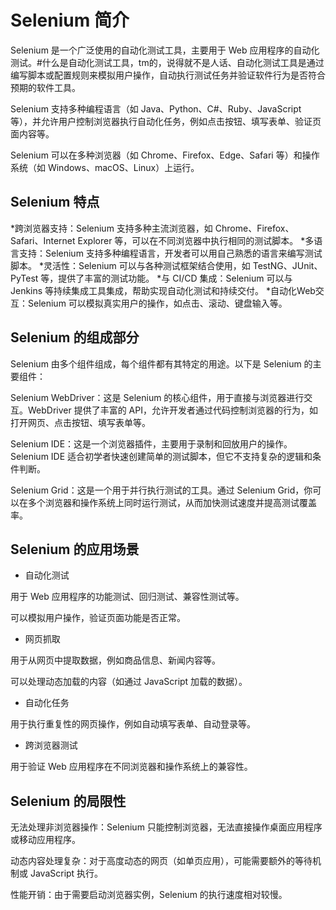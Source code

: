 # Selenium 简介
Selenium 是一个广泛使用的自动化测试工具，主要用于 Web 应用程序的自动化测试。#什么是自动化测试工具，tm的，说得就不是人话、自动化测试工具是通过编写脚本或配置规则来模拟用户操作，自动执行测试任务并验证软件行为是否符合预期的软件工具。

Selenium 支持多种编程语言（如 Java、Python、C#、Ruby、JavaScript 等），并允许用户控制浏览器执行自动化任务，例如点击按钮、填写表单、验证页面内容等。

Selenium 可以在多种浏览器（如 Chrome、Firefox、Edge、Safari 等）和操作系统（如 Windows、macOS、Linux）上运行。

## Selenium 特点
*跨浏览器支持：Selenium 支持多种主流浏览器，如 Chrome、Firefox、Safari、Internet Explorer 等，可以在不同浏览器中执行相同的测试脚本。
*多语言支持：Selenium 支持多种编程语言，开发者可以用自己熟悉的语言来编写测试脚本。
*灵活性：Selenium 可以与各种测试框架结合使用，如 TestNG、JUnit、PyTest 等，提供了丰富的测试功能。
*与 CI/CD 集成：Selenium 可以与 Jenkins 等持续集成工具集成，帮助实现自动化测试和持续交付。
*自动化Web交互：Selenium 可以模拟真实用户的操作，如点击、滚动、键盘输入等。

## Selenium 的组成部分
Selenium 由多个组件组成，每个组件都有其特定的用途。以下是 Selenium 的主要组件：

Selenium WebDriver：这是 Selenium 的核心组件，用于直接与浏览器进行交互。WebDriver 提供了丰富的 API，允许开发者通过代码控制浏览器的行为，如打开网页、点击按钮、填写表单等。

Selenium IDE：这是一个浏览器插件，主要用于录制和回放用户的操作。Selenium IDE 适合初学者快速创建简单的测试脚本，但它不支持复杂的逻辑和条件判断。

Selenium Grid：这是一个用于并行执行测试的工具。通过 Selenium Grid，你可以在多个浏览器和操作系统上同时运行测试，从而加快测试速度并提高测试覆盖率。
## Selenium 的应用场景
* 自动化测试

用于 Web 应用程序的功能测试、回归测试、兼容性测试等。

可以模拟用户操作，验证页面功能是否正常。

* 网页抓取

用于从网页中提取数据，例如商品信息、新闻内容等。

可以处理动态加载的内容（如通过 JavaScript 加载的数据）。

* 自动化任务

用于执行重复性的网页操作，例如自动填写表单、自动登录等。

* 跨浏览器测试

用于验证 Web 应用程序在不同浏览器和操作系统上的兼容性。

## Selenium 的局限性
无法处理非浏览器操作：Selenium 只能控制浏览器，无法直接操作桌面应用程序或移动应用程序。

动态内容处理复杂：对于高度动态的网页（如单页应用），可能需要额外的等待机制或 JavaScript 执行。

性能开销：由于需要启动浏览器实例，Selenium 的执行速度相对较慢。